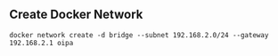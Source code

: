 ## Create Docker Network
```
docker network create -d bridge --subnet 192.168.2.0/24 --gateway 192.168.2.1 oipa
```
